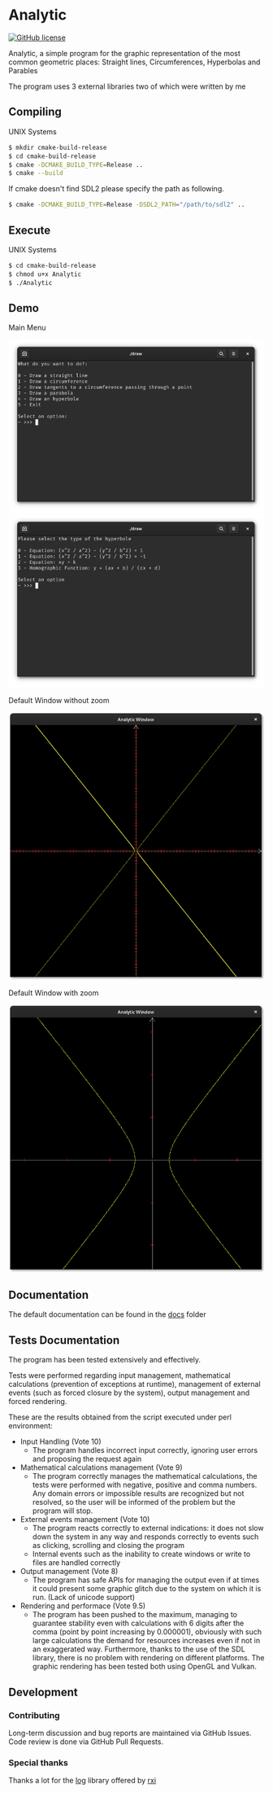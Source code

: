 # Analytic

[![GitHub license](https://img.shields.io/github/license/MarcoMihaiCondrache/Analytic)](https://github.com/MarcoMihaiCondrache/Analytic)

Analytic, a simple program for the graphic representation of the most common geometric places: Straight lines,
Circumferences, Hyperbolas and Parables

The program uses 3 external libraries two of which were written by me

## Compiling

UNIX Systems

```bash
$ mkdir cmake-build-release
$ cd cmake-build-release
$ cmake -DCMAKE_BUILD_TYPE=Release ..
$ cmake --build
```

If cmake doesn't find SDL2 please specify the path as following.

```bash
$ cmake -DCMAKE_BUILD_TYPE=Release -DSDL2_PATH="/path/to/sdl2" ..
```

## Execute

UNIX Systems

```bash
$ cd cmake-build-release
$ chmod u+x Analytic
$ ./Analytic
```

## Demo

Main Menu

![Example 1](extra/screen1.png)
![Example 2](extra/screen2.png)

Default Window without zoom

![Example 3](extra/screen3.png)

Default Window with zoom

![Example 4](extra/screen4.png)

## Documentation

The default documentation can be found in the [docs](https://github.com/MarcoMihaiCondrache/Analytic/tree/master/docs)
folder

## Tests Documentation

The program has been tested extensively and effectively.

Tests were performed regarding input management, mathematical calculations (prevention of exceptions at runtime),
management of external events (such as forced closure by the system), output management and forced rendering.

These are the results obtained from the script executed under perl environment:

- Input Handling (Vote 10)
    - The program handles incorrect input correctly, ignoring user errors and proposing the request again
- Mathematical calculations management (Vote 9)
    - The program correctly manages the mathematical calculations, the tests were performed with negative, positive and
      comma numbers. Any domain errors or impossible results are recognized but not resolved, so the user will be
      informed of the problem but the program will stop.
- External events management (Vote 10)
    - The program reacts correctly to external indications: it does not slow down the system in any way and responds
      correctly to events such as clicking, scrolling and closing the program
    - Internal events such as the inability to create windows or write to files are handled correctly
- Output management (Vote 8)
    - The program has safe APIs for managing the output even if at times it could present some graphic glitch due to the
      system on which it is run. (Lack of unicode support)
- Rendering and performace (Vote 9.5)
    - The program has been pushed to the maximum, managing to guarantee stability even with calculations with 6 digits
      after the comma (point by point increasing by 0.000001), obviously with such large calculations the demand for
      resources increases even if not in an exaggerated way. Furthermore, thanks to the use of the SDL library, there is
      no problem with rendering on different platforms. The graphic rendering has been tested both using OpenGL and
      Vulkan.

## Development

### Contributing

Long-term discussion and bug reports are maintained via GitHub Issues. Code review is done via GitHub Pull Requests.

### Special thanks

Thanks a lot for the [log](https://github.com/rxi/log.c) library offered by [rxi](https://github.com/rxi)
